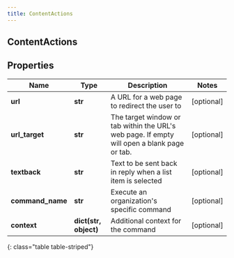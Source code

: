 ```yaml
---
title: ContentActions
---
```

## ContentActions

## Properties

|Name | Type | Description | Notes|
|------------ | ------------- | ------------- | -------------|
| **url** | **str** | A URL for a web page to redirect the user to | [optional] |
| **url_target** | **str** | The target window or tab within the URL&#39;s web page. If empty will open a blank page or tab. | [optional] |
| **textback** | **str** | Text to be sent back in reply when a list item is selected | [optional] |
| **command_name** | **str** | Execute an organization&#39;s specific command | [optional] |
| **context** | **dict(str, object)** | Additional context for the command | [optional] |
{: class="table table-striped"}



